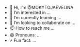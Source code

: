 - 👋 Hi, I’m @MOKYTOJAEVELINA
- 👀 I’m interested in ...
- 🌱 I’m currently learning ...
- 💞️ I’m looking to collaborate on ...
- 📫 How to reach me ...
- 😄 Pronouns: ...
- ⚡ Fun fact: ...

<!---
MOKYTOJAEVELINA/MOKYTOJAEVELINA is a ✨ special ✨ repository because its `README.md` (this file) appears on your GitHub profile.
You can click the Preview link to take a look at your changes.
--->
